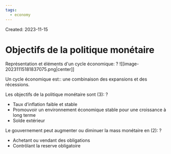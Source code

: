 ```yaml
---
tags:
  - economy
---
```

Created: 2023-11-15

# Objectifs de la politique monétaire

Représentation et éléments d'un cycle économique:
?
![[image-20231115181837075.png|center]]
<!--SR:!2023-11-19,3,250-->

Un cycle économique est:: une combinaison des expansions et des récessions.
<!--SR:!2023-11-19,3,250-->

Les objectifs de la politique monétaire sont (3):
?
- Taux d’inflation faible et stable
- Promouvoir un environnement économique stable pour une croissance à long terme
- Solde extérieur
<!--SR:!2023-11-18,1,210-->


Le gouvernement peut augmenter ou diminuer la mass monétaire en (2):
?
- Achetant ou vendant des obligations
- Contrôlant la reserve obligatoire
<!--SR:!2023-11-18,1,228-->
